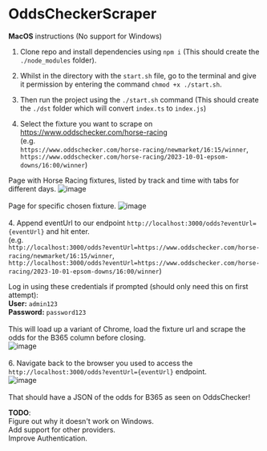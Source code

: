 # OddsCheckerScraper
**MacOS** instructions (No support for Windows)

1. Clone repo and install dependencies using `npm i` (This should create the `./node_modules` folder).
2. Whilst in the directory with the `start.sh` file, go to the terminal and give it permission by entering the command `chmod +x ./start.sh`.
3. Then run the project using the `./start.sh` command (This should create the `./dst` folder which will convert `index.ts` to `index.js`)

4. Select the fixture you want to scrape on https://www.oddschecker.com/horse-racing \
(e.g. \
`https://www.oddschecker.com/horse-racing/newmarket/16:15/winner`,\
`https://www.oddschecker.com/horse-racing/2023-10-01-epsom-downs/16:00/winner`)

Page with Horse Racing fixtures, listed by track and time with tabs for different days.
![image](https://github.com/AbishakeSrithar/OddsCheckerScraper/assets/67220345/9b705211-942f-480c-ab83-20ef6b9acc97)\
\
Page for specific chosen fixture.
![image](https://github.com/AbishakeSrithar/OddsCheckerScraper/assets/67220345/a2f1cdd3-1a43-4076-a9c6-bbf499ddb297)\
\
4. Append eventUrl to our endpoint `http://localhost:3000/odds?eventUrl={eventUrl}` and hit enter.\
(e.g. \
`http://localhost:3000/odds?eventUrl=https://www.oddschecker.com/horse-racing/newmarket/16:15/winner`,\
`http://localhost:3000/odds?eventUrl=https://www.oddschecker.com/horse-racing/2023-10-01-epsom-downs/16:00/winner`)

Log in using these credentials if prompted (should only need this on first attempt):\
**User:** `admin123`\
**Password:** `password123`\
\
This will load up a variant of Chrome, load the fixture url and scrape the odds for the B365 column before closing.\
![image](https://github.com/AbishakeSrithar/OddsCheckerScraper/assets/67220345/67001313-8f88-4518-a8d0-1c83698f8b02)\
\
6. Navigate back to the browser you used to access the `http://localhost:3000/odds?eventUrl={eventUrl}` endpoint.\
![image](https://github.com/AbishakeSrithar/OddsCheckerScraper/assets/67220345/e401b1ce-ea9f-4c4e-a6c8-4b3c49afff4a)\
\
That should have a JSON of the odds for B365 as seen on OddsChecker!

**TODO**:\
Figure out why it doesn't work on Windows.\
Add support for other providers.\
Improve Authentication.

